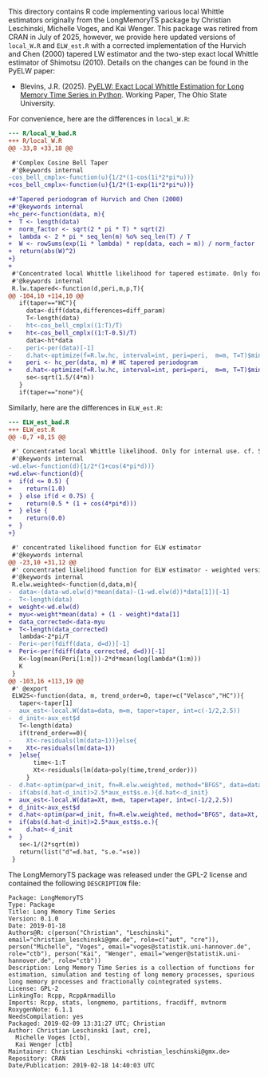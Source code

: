 This directory contains R code implementing various local Whittle estimators
originally from the LongMemoryTS package by Christian Leschinski, Michelle
Voges, and Kai Wenger. This package was retired from CRAN in July of 2025,
however, we provide here updated versions of `local_W.R` and
`ELW_est.R` with a corrected implementation of the Hurvich and
Chen (2000) tapered LW estimator and the two-step exact local Whittle
estimator of Shimotsu (2010).  Details on the changes can be found in
the PyELW paper:

* Blevins, J.R. (2025).
  [PyELW: Exact Local Whittle Estimation for Long Memory Time Series in Python](https://jblevins.org/research/pyelw).
  Working Paper, The Ohio State University.

For convenience, here are the differences in `local_W.R`:

```diff
--- R/local_W_bad.R
+++ R/local_W.R
@@ -33,8 +33,18 @@

 #'Complex Cosine Bell Taper
 #'@keywords internal
-cos_bell_cmplx<-function(u){1/2*(1-cos(1i*2*pi*u))}
+cos_bell_cmplx<-function(u){1/2*(1-exp(1i*2*pi*u))}

+#'Tapered periodogram of Hurvich and Chen (2000)
+#'@keywords internal
+hc_per<-function(data, m){
+  T <- length(data)
+  norm_factor <- sqrt(2 * pi * T) * sqrt(2)
+  lambda <- 2 * pi * seq_len(m) %o% seq_len(T) / T
+  W <- rowSums(exp(1i * lambda) * rep(data, each = m)) / norm_factor
+  return(abs(W)^2)
+}
+
 #'Concentrated local Whittle likelihood for tapered estimate. Only for internal use. Cf. Velasco (1999).
 #'@keywords internal
 R.lw.tapered<-function(d,peri,m,p,T){
@@ -104,10 +114,10 @@
   if(taper=="HC"){
     data<-diff(data,differences=diff_param)
     T<-length(data)
-    ht<-cos_bell_cmplx((1:T)/T)
+    ht<-cos_bell_cmplx((1:T-0.5)/T)
     data<-ht*data
-    peri<-per(data)[-1]
-    d.hat<-optimize(f=R.lw.hc, interval=int, peri=peri,  m=m, T=T)$minimum+1
+    peri <- hc_per(data, m) # HC tapered periodogram
+    d.hat<-optimize(f=R.lw.hc, interval=int, peri=peri,  m=m, T=T)$minimum+diff_param
     se<-sqrt(1.5/(4*m))
   }
   if(taper=="none"){
```

Similarly, here are the differences in `ELW_est.R`:

```diff
--- ELW_est_bad.R
+++ ELW_est.R
@@ -8,7 +8,15 @@

 #' Concentrated local Whittle likelihood. Only for internal use. cf. Shimotsu and Phillips (2005), p. ???.
 #'@keywords internal
-wd.elw<-function(d){1/2*(1+cos(4*pi*d))}
+wd.elw<-function(d){
+  if(d <= 0.5) {
+    return(1.0)
+  } else if(d < 0.75) {
+    return(0.5 * (1 + cos(4*pi*d)))
+  } else {
+    return(0.0)
+  }
+}

 #' concentrated likelihood function for ELW estimator
 #'@keywords internal
@@ -23,10 +31,12 @@
 #' concentrated likelihood function for ELW estimator - weighted version
 #'@keywords internal
 R.elw.weighted<-function(d,data,m){
-  data<-(data-wd.elw(d)*mean(data)-(1-wd.elw(d))*data[1])[-1]
-  T<-length(data)
+  weight<-wd.elw(d)
+  myu<-weight*mean(data) + (1 - weight)*data[1]
+  data_corrected<-data-myu
+  T<-length(data_corrected)
   lambda<-2*pi/T
-  Peri<-per(fdiff(data, d=d))[-1]
+  Peri<-per(fdiff(data_corrected, d=d))[-1]
   K<-log(mean(Peri[1:m]))-2*d*mean(log(lambda*(1:m)))
   K
 }
@@ -103,16 +113,19 @@
 #' @export
 ELW2S<-function(data, m, trend_order=0, taper=c("Velasco","HC")){
   taper<-taper[1]
-  aux_est<-local.W(data=data, m=m, taper=taper, int=c(-1/2,2.5))
-  d_init<-aux_est$d
   T<-length(data)
   if(trend_order==0){
-    Xt<-residuals(lm(data~1))}else{
+    Xt<-residuals(lm(data~1))
+  }else{
       time<-1:T
       Xt<-residuals(lm(data~poly(time,trend_order)))
     }
-  d.hat<-optim(par=d_init, fn=R.elw.weighted, method="BFGS", data=data, m=m)$par
-  if(abs(d.hat-d_init)>2.5*aux_est$s.e.){d.hat<-d_init}
+  aux_est<-local.W(data=Xt, m=m, taper=taper, int=c(-1/2,2.5))
+  d_init<-aux_est$d
+  d.hat<-optim(par=d_init, fn=R.elw.weighted, method="BFGS", data=Xt, m=m)$par
+  if(abs(d.hat-d_init)>2.5*aux_est$s.e.){
+    d.hat<-d_init
+  }
   se<-1/(2*sqrt(m))
   return(list("d"=d.hat, "s.e."=se))
 }
```

The LongMemoryTS package was released under the GPL-2 license and contained the
following `DESCRIPTION` file:

```
Package: LongMemoryTS
Type: Package
Title: Long Memory Time Series
Version: 0.1.0
Date: 2019-01-18
Authors@R: c(person("Christian", "Leschinski", email="christian_leschinski@gmx.de", role=c("aut", "cre")), person("Michelle", "Voges", email="voges@statistik.uni-hannover.de", role="ctb"), person("Kai", "Wenger", email="wenger@statistik.uni-hannover.de", role="ctb"))
Description: Long Memory Time Series is a collection of functions for estimation, simulation and testing of long memory processes, spurious long memory processes and fractionally cointegrated systems. 
License: GPL-2
LinkingTo: Rcpp, RcppArmadillo
Imports: Rcpp, stats, longmemo, partitions, fracdiff, mvtnorm
RoxygenNote: 6.1.1
NeedsCompilation: yes
Packaged: 2019-02-09 13:31:27 UTC; Christian
Author: Christian Leschinski [aut, cre],
  Michelle Voges [ctb],
  Kai Wenger [ctb]
Maintainer: Christian Leschinski <christian_leschinski@gmx.de>
Repository: CRAN
Date/Publication: 2019-02-18 14:40:03 UTC
```
